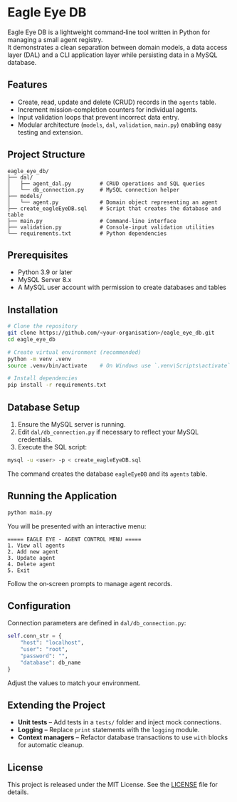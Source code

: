 
# Eagle Eye DB

Eagle Eye DB is a lightweight command‑line tool written in Python for managing a small agent registry.  
It demonstrates a clean separation between domain models, a data access layer (DAL) and a CLI application layer while persisting data in a MySQL database.

## Features

* Create, read, update and delete (CRUD) records in the `agents` table.
* Increment mission‑completion counters for individual agents.
* Input validation loops that prevent incorrect data entry.
* Modular architecture (`models`, `dal`, `validation`, `main.py`) enabling easy testing and extension.

## Project Structure

```text
eagle_eye_db/
├── dal/
│   ├── agent_dal.py         # CRUD operations and SQL queries
│   └── db_connection.py     # MySQL connection helper
├── models/
│   └── agent.py             # Domain object representing an agent
├── create_eagleEyeDB.sql    # Script that creates the database and table
├── main.py                  # Command‑line interface
├── validation.py            # Console‑input validation utilities
└── requirements.txt         # Python dependencies
```

## Prerequisites

* Python 3.9 or later  
* MySQL Server 8.x  
* A MySQL user account with permission to create databases and tables

## Installation

```bash
# Clone the repository
git clone https://github.com/<your‑organisation>/eagle_eye_db.git
cd eagle_eye_db

# Create virtual environment (recommended)
python -m venv .venv
source .venv/bin/activate    # On Windows use `.venv\Scripts\activate`

# Install dependencies
pip install -r requirements.txt
```

## Database Setup

1. Ensure the MySQL server is running.  
2. Edit `dal/db_connection.py` if necessary to reflect your MySQL credentials.  
3. Execute the SQL script:

```bash
mysql -u <user> -p < create_eagleEyeDB.sql
```

The command creates the database `eagleEyeDB` and its `agents` table.

## Running the Application

```bash
python main.py
```

You will be presented with an interactive menu:

```
===== EAGLE EYE ‑ AGENT CONTROL MENU =====
1. View all agents
2. Add new agent
3. Update agent
4. Delete agent
5. Exit
```

Follow the on‑screen prompts to manage agent records.

## Configuration

Connection parameters are defined in `dal/db_connection.py`:

```python
self.conn_str = {
    "host": "localhost",
    "user": "root",
    "password": "",
    "database": db_name
}
```

Adjust the values to match your environment.

## Extending the Project

* **Unit tests** – Add tests in a `tests/` folder and inject mock connections.  
* **Logging** – Replace `print` statements with the `logging` module.  
* **Context managers** – Refactor database transactions to use `with` blocks for automatic cleanup.

## License

This project is released under the MIT License. See the [LICENSE](LICENSE) file for details.
